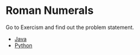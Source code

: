 # Roman Numerals

Go to Exercism and find out the problem statement.

* [Java](https://exercism.org/tracks/java/exercises/roman-numerals)
* [Python](https://exercism.org/tracks/python/exercises/roman-numerals)

